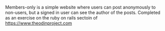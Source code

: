 Members-only is a simple website where users can post anonymously to non-users, but a signed in user can see the author of the posts.
Completed as an exercise on the ruby on rails sectoin of https://www.theodinproject.com